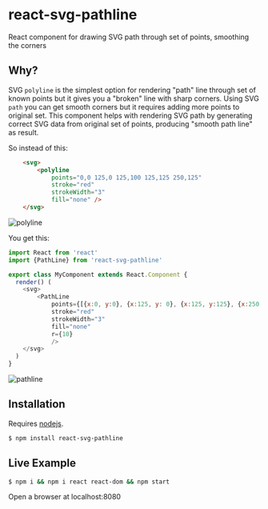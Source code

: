 # react-svg-pathline

React component for drawing SVG path through set of points, smoothing the corners

## Why?

SVG `polyline` is the simplest option for rendering "path" line through set of known points but it gives you a "broken" line with sharp corners.
Using SVG `path` you can get smooth corners but it requires adding more points to original set.
This component helps with rendering SVG path by generating correct SVG data from original set of points, producing "smooth path line" as result. 

So instead of this:

```html
    <svg>
        <polyline 
            points="0,0 125,0 125,100 125,125 250,125"  
            stroke="red" 
            strokeWidth="3"
            fill="none" />
    </svg>
```

![polyline](https://cloud.githubusercontent.com/assets/2222587/16547319/27903e50-4172-11e6-86b6-4c4e3d3d6484.png)

You get this:

```javascript
import React from 'react'
import {PathLine} from 'react-svg-pathline'

export class MyComponent extends React.Component {
  render() (
    <svg>
        <PathLine 
            points={[{x:0, y:0}, {x:125, y: 0}, {x:125, y:125}, {x:250, y:125}]} 
            stroke="red" 
            strokeWidth="3"
            fill="none"
            r={10}
            />
    </svg>
  )
}
```

![pathline](https://cloud.githubusercontent.com/assets/2222587/16547326/5a1f4c80-4172-11e6-9892-6dbd9c6f27f1.png)

## Installation

Requires [nodejs](http://nodejs.org/).

```sh
$ npm install react-svg-pathline
```

## Live Example

```sh
$ npm i && npm i react react-dom && npm start
```

Open a browser at localhost:8080